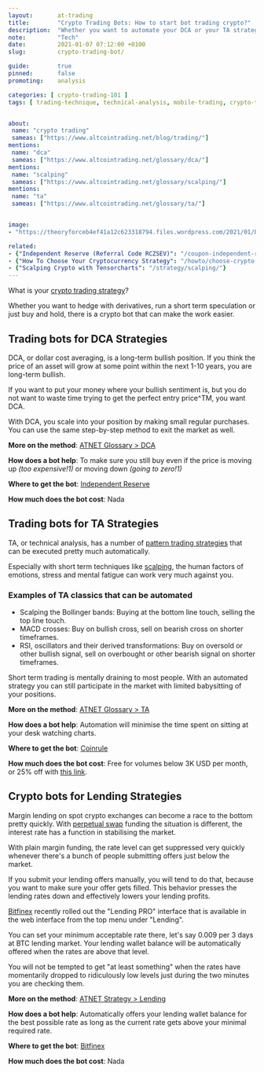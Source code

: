```yaml
---
layout:       at-trading
title:        "Crypto Trading Bots: How to start bot trading crypto?"
description:  "Whether you want to automate your DCA or your TA strategy, there are trading bots for it."
note:         "Tech"
date:         2021-01-07 07:12:00 +0100
slug:         crypto-trading-bot/

guide:        true
pinned:       false
promoting:    analysis

categories: [ crypto-trading-101 ]
tags: [ trading-technique, technical-analysis, mobile-trading, crypto-trading-strategy, custodial-trading, dca, scalping, bitfinex, independent-reserve  ]


about:
 name: "crypto trading"
 sameas: ["https://www.altcointrading.net/blog/trading/"]
mentions:
 name: "dca"
 sameas: ["https://www.altcointrading.net/glossary/dca/"]
mentions:
 name: "scalping"
 sameas: ["https://www.altcointrading.net/glossary/scalping/"]
mentions:
 name: "ta"
 sameas: ["https://www.altcointrading.net/glossary/ta/"]


image:
- "https://theoryforceb4ef41a12c623318794.files.wordpress.com/2021/01/bot-trading.jpg"

related:
- {"Independent Reserve (Referral Code RCZSEV)": "/coupon-independent-reserve/"}
- {"How To Choose Your Cryptocurrency Strategy": "/howto/choose-crypto-strategy/"}
- {"Scalping Crypto with Tensorcharts": "/strategy/scalping/"}
---
```


What is your [crypto trading strategy](/howto/choose-crypto-strategy/)?

Whether you want to hedge with derivatives, run a short term speculation or just buy and hold, there is a crypto bot that can make the work easier.

## Trading bots for DCA Strategies

DCA, or dollar cost averaging, is a long-term bullish position. If you think the price of an asset will grow at some point within the next 1-10 years, you are long-term bullish.

If you want to put your money where your bullish sentiment is, but you do not want to waste time trying to get the perfect entry price^TM, you want DCA.

With DCA, you scale into your position by making small regular purchases. You can use the same step-by-step method to exit the market as well.

**More on the method**: [ATNET Glossary > DCA](https://www.altcointrading.net/glossary/dca/)

**How does a bot help**: To make sure you still buy even if the price is moving up _(too expensive!1)_ or moving down _(going to zero!1)_

**Where to get the bot**: [Independent Reserve](http://bit.ly/at-indyres)

**How much does the bot cost**: Nada

## Trading bots for TA Strategies

TA, or technical analysis, has a number of [pattern trading strategies](/glossary/pattern-trading/) that can be executed pretty much automatically.

Especially with short term techniques like [scalping](https://www.altcointrading.net/glossary/scalping/), the human factors of emotions, stress and mental fatigue can work very much against you.

### Examples of TA classics that can be automated

* Scalping the Bollinger bands: Buying at the bottom line touch, selling the top line touch.
* MACD crosses: Buy on bullish cross, sell on bearish cross on shorter timeframes.
* RSI, oscillators and their derived transformations: Buy on oversold or other bullish signal, sell on overbought or other bearish signal on shorter timeframes.

Short term trading is mentally draining to most people. With an automated strategy you can still participate in the market with limited babysitting of your positions.


**More on the method**: [ATNET Glossary > TA](https://www.altcointrading.net/glossary/ta/)

**How does a bot help**: Automation will minimise the time spent on sitting at your desk watching charts.

**Where to get the bot**: [Coinrule](http://bit.ly/at-coinrule)

**How much does the bot cost**: Free for volumes below 3K USD per month, or 25% off with [this link](http://bit.ly/at-coinrule).


## Crypto bots for Lending Strategies

Margin lending on spot crypto exchanges can become a race to the bottom pretty quickly. With [perpetual swap](/glossary/perps/) funding the situation is different, the interest rate has a function in stabilising the market.

With plain margin funding, the rate level can get suppressed very quickly whenever there's a bunch of people submitting offers just below the market.

If you submit your lending offers manually, you will tend to do that, because you want to make sure your offer gets filled. This behavior presses the lending rates down and effectively lowers your lending profits.

[Bitfinex](http://bit.ly/the-cat-mouse-game) recently rolled out the "Lending PRO" interface that is available in the web interface from the top menu under "Lending".

You can set your minimum acceptable rate there, let's say 0.009 per 3 days at BTC lending market. Your lending wallet balance will be automatically offered when the rates are above that level.

You will not be tempted to get "at least something" when the rates have momentarily dropped to ridiculously low levels just during the two minutes you are checking them.

**More on the method**: [ATNET Strategy > Lending](https://www.altcointrading.net/strategy/lending/)

**How does a bot help**: Automatically offers your lending wallet balance for the best possible rate as long as the current rate gets above your minimal required rate.

**Where to get the bot**: [Bitfinex](http://bit.ly/the-cat-mouse-game)

**How much does the bot cost**: Nada

